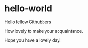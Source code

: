 # hello-world
<p>Hello fellow Githubbers</p>
<p>How lovely to make your acquaintance.</p>
<p>Hope you have a lovely day!</p>
